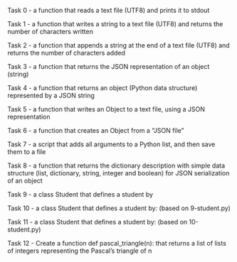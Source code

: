 Task 0 - a function that reads a text file (UTF8) and prints it to stdout

Task 1 - a function that writes a string to a text file (UTF8) and
returns the number of characters written

Task 2 - a function that appends a string at the end of a text file (UTF8)
and returns the number of characters added

Task 3 - a function that returns the JSON representation of an object (string)

Task 4 - a function that returns an object (Python data structure)
represented by a JSON string

Task 5 - a function that writes an Object to a text file, using
a JSON representation

Task 6 - a function that creates an Object from a “JSON file”

Task 7 - a script that adds all arguments to a Python list, and then save them
to a file

Task 8 -  a function that returns the dictionary description with simple data
structure (list, dictionary, string, integer and boolean) for JSON serialization
of an object

Task 9 - a class Student that defines a student by

Task 10 - a class Student that defines a student by: (based on 9-student.py)

Task 11 - a class Student that defines a student by: (based on 10-student.py)

Task 12 - Create a function def pascal_triangle(n): that returns a list of
lists of integers representing the Pascal’s triangle of n
